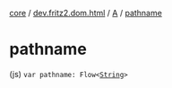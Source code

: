 [core](../../index.md) / [dev.fritz2.dom.html](../index.md) / [A](index.md) / [pathname](./pathname.md)

# pathname

(js) `var pathname: Flow<`[`String`](https://kotlinlang.org/api/latest/jvm/stdlib/kotlin/-string/index.html)`>`